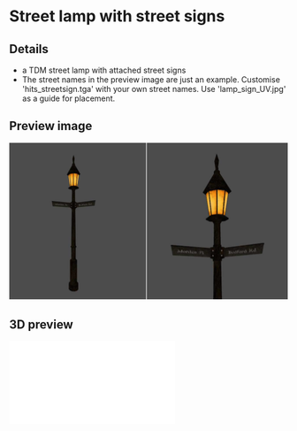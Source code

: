 # Street lamp with street signs

## Details
- a TDM street lamp with attached street signs
- The street names in the preview image are just an example. Customise 'hits_streetsign.tga' with your own street names. Use 'lamp_sign_UV.jpg' as a guide for placement.

## Preview image
![alt text](lamp_ex.jpg "lamp")

## 3D preview
![alt text](lamp_sign.stl "lamp3d")